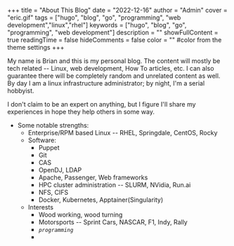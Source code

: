 +++
title = "About This Blog"
date = "2022-12-16"
author = "Admin"
cover = "eric.gif"
tags = ["hugo", "blog", "go", "programming", "web development","linux","rhel"]
keywords = ["hugo", "blog", "go", "programming", "web development"]
description = "" 
showFullContent = true
readingTime = false
hideComments = false
color = "" #color from the theme settings
+++

My name is Brian and this is my personal blog. The content will mostly be tech related -- Linux, web development, How To articles, etc. I can also guarantee there will be completely random and unrelated content as well. By day I am a linux infrastructure administrator; by night, I'm a serial hobbyist.

I don't claim to be an expert on anything, but I figure I'll share my experiences in hope they help others in some way.

* Some notable strengths:
  * Enterprise/RPM based Linux -- RHEL, Springdale, CentOS, Rocky
  * Software:
    * Puppet
    * Git
    * CAS
    * OpenDJ, LDAP
    * Apache, Passenger, Web frameworks
    * HPC cluster administration -- SLURM, NVidia, Run.ai
    * NFS, CIFS
    * Docker, Kubernetes, Apptainer(Singularity)
  * Interests
    * Wood working, wood turning
    * Motorsports -- Sprint Cars, NASCAR, F1, Indy, Rally
    * _`programming`_
    * 
